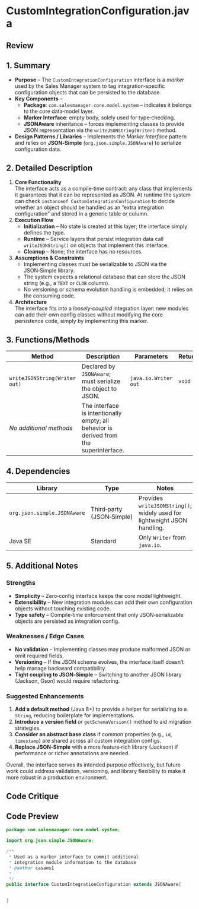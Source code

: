 # CustomIntegrationConfiguration.java

## Review

## 1. Summary
- **Purpose** – The `CustomIntegrationConfiguration` interface is a *marker* used by the Sales Manager system to tag integration‑specific configuration objects that can be persisted to the database.  
- **Key Components** –  
  - **Package**: `com.salesmanager.core.model.system` – indicates it belongs to the core data‑model layer.  
  - **Marker Interface**: empty body, solely used for type‑checking.  
  - **JSONAware** inheritance – forces implementing classes to provide JSON representation via the `writeJSONString(Writer)` method.  
- **Design Patterns / Libraries** – Implements the *Marker Interface* pattern and relies on **JSON‑Simple** (`org.json.simple.JSONAware`) to serialize configuration data.

## 2. Detailed Description
1. **Core Functionality**  
   The interface acts as a compile‑time contract: any class that implements it guarantees that it can be represented as JSON. At runtime the system can check `instanceof CustomIntegrationConfiguration` to decide whether an object should be handled as an “extra integration configuration” and stored in a generic table or column.  
2. **Execution Flow**  
   - **Initialization** – No state is created at this layer; the interface simply defines the type.  
   - **Runtime** – Service layers that persist integration data call `writeJSONString()` on objects that implement this interface.  
   - **Cleanup** – None; the interface has no resources.  
3. **Assumptions & Constraints**  
   - Implementing classes must be serializable to JSON via the JSON‑Simple library.  
   - The system expects a relational database that can store the JSON string (e.g., a `TEXT` or `CLOB` column).  
   - No versioning or schema evolution handling is embedded; it relies on the consuming code.  
4. **Architecture**  
   The interface fits into a *loosely‑coupled* integration layer: new modules can add their own config classes without modifying the core persistence code, simply by implementing this marker.

## 3. Functions/Methods
| Method | Description | Parameters | Return | Side‑Effects |
|--------|-------------|------------|--------|--------------|
| `writeJSONString(Writer out)` | Declared by `JSONAware`; must serialize the object to JSON. | `java.io.Writer out` | `void` | Writes JSON representation to `out`. |
| *No additional methods* | The interface is intentionally empty; all behavior is derived from the superinterface. |

## 4. Dependencies
| Library | Type | Notes |
|---------|------|-------|
| `org.json.simple.JSONAware` | Third‑party (JSON‑Simple) | Provides `writeJSONString()`; widely used for lightweight JSON handling. |
| Java SE | Standard | Only `Writer` from `java.io`. |

## 5. Additional Notes
### Strengths
- **Simplicity** – Zero‑config interface keeps the core model lightweight.  
- **Extensibility** – New integration modules can add their own configuration objects without touching existing code.  
- **Type safety** – Compile‑time enforcement that only JSON‑serializable objects are persisted as integration config.  

### Weaknesses / Edge Cases
- **No validation** – Implementing classes may produce malformed JSON or omit required fields.  
- **Versioning** – If the JSON schema evolves, the interface itself doesn’t help manage backward compatibility.  
- **Tight coupling to JSON‑Simple** – Switching to another JSON library (Jackson, Gson) would require refactoring.  

### Suggested Enhancements
1. **Add a default method** (Java 8+) to provide a helper for serializing to a `String`, reducing boilerplate for implementations.  
2. **Introduce a version field** or `getSchemaVersion()` method to aid migration strategies.  
3. **Consider an abstract base class** if common properties (e.g., `id`, `timestamp`) are shared across all custom integration configs.  
4. **Replace JSON‑Simple** with a more feature‑rich library (Jackson) if performance or richer annotations are needed.  

Overall, the interface serves its intended purpose effectively, but future work could address validation, versioning, and library flexibility to make it more robust in a production environment.

## Code Critique



## Code Preview

```java
package com.salesmanager.core.model.system;

import org.json.simple.JSONAware;

/**
 * Used as a marker interface to commit additional
 * integration module information to the database
 * @author casams1
 *
 */
public interface CustomIntegrationConfiguration extends JSONAware{
	

}



```
